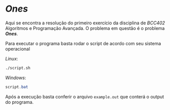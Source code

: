# _**Ones**_

Aqui se encontra a resolução do primeiro exercício da disciplina de *BCC402* Algoritmos e Programação Avançada. O problema em questão é o problema _**Ones**_.

Para executar o programa basta rodar o script de acordo com seu sistema operacional

_Linux_:
```sh
./script.sh
```

_Windows_:
```powershell
script.bat
```

Após a execução basta conferir o arquivo ```example.out``` que conterá o output do programa.